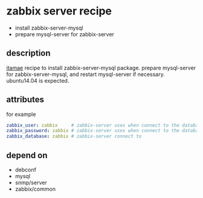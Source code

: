 zabbix server recipe
===
- install zabbix-server-mysql
- prepare mysql-server for zabbix-server

## description
[itamae](https://github.com/itamae-kitchen/itamae "itamae") recipe to install zabbix-server-mysql package.
prepare mysql-server for zabbix-server-mysql, and restart mysql-server if necessary.
ubuntu14.04 is expected.

## attributes
for example
``` yaml
zabbix_user: zabbix     # zabbix-server uses when connect to the database
zabbix_password: zabbix # zabbix-server uses when connect to the database
zabbix_database: zabbix # zabbix-server connect to
```

## depend on
- debconf
- mysql
- snmp/server
- zabbix/common
